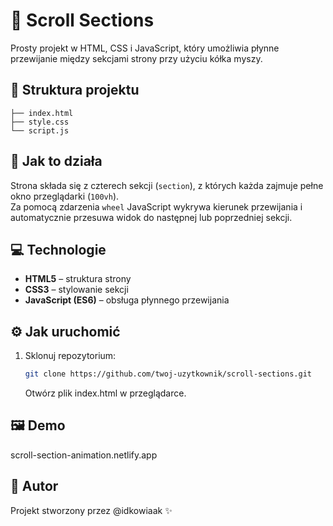 # 🎯 Scroll Sections

Prosty projekt w HTML, CSS i JavaScript, który umożliwia płynne przewijanie między sekcjami strony przy użyciu kółka myszy.

## 📁 Struktura projektu

```
├── index.html
├── style.css
└── script.js
```

## 🚀 Jak to działa

Strona składa się z czterech sekcji (`section`), z których każda zajmuje pełne okno przeglądarki (`100vh`).  
Za pomocą zdarzenia `wheel` JavaScript wykrywa kierunek przewijania i automatycznie przesuwa widok do następnej lub poprzedniej sekcji.

## 💻 Technologie

- **HTML5** – struktura strony
- **CSS3** – stylowanie sekcji
- **JavaScript (ES6)** – obsługa płynnego przewijania

## ⚙️ Jak uruchomić

1. Sklonuj repozytorium:
   ```bash
   git clone https://github.com/twoj-uzytkownik/scroll-sections.git
   ```
   Otwórz plik index.html w przeglądarce.

## 🖼️ Demo

scroll-section-animation.netlify.app

## 🧠 Autor

Projekt stworzony przez @idkowiaak
✨
